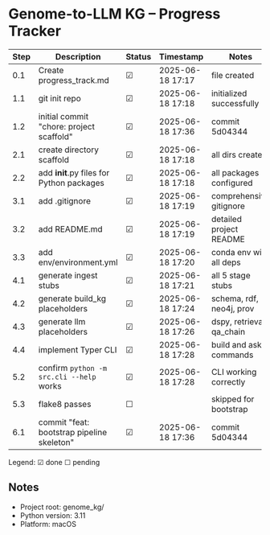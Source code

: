 # Genome-to-LLM KG – Progress Tracker

| Step | Description                                  | Status | Timestamp | Notes |
|------|----------------------------------------------|--------|-----------|-------|
| 0.1  | Create progress_track.md                     | ☑      | 2025-06-18 17:17 | file created |
| 1.1  | git init repo                                | ☑      | 2025-06-18 17:18 | initialized successfully |
| 1.2  | initial commit "chore: project scaffold"    | ☑      | 2025-06-18 17:36 | commit 5d04344 |
| 2.1  | create directory scaffold                    | ☑      | 2025-06-18 17:18 | all dirs created |
| 2.2  | add __init__.py files for Python packages   | ☑      | 2025-06-18 17:18 | all packages configured |
| 3.1  | add .gitignore                              | ☑      | 2025-06-18 17:19 | comprehensive gitignore |
| 3.2  | add README.md                               | ☑      | 2025-06-18 17:19 | detailed project README |
| 3.3  | add env/environment.yml                     | ☑      | 2025-06-18 17:20 | conda env with all deps |
| 4.1  | generate ingest stubs                       | ☑      | 2025-06-18 17:21 | all 5 stage stubs |
| 4.2  | generate build_kg placeholders              | ☑      | 2025-06-18 17:24 | schema, rdf, neo4j, prov |
| 4.3  | generate llm placeholders                   | ☑      | 2025-06-18 17:26 | dspy, retrieval, qa_chain |
| 4.4  | implement Typer CLI                         | ☑      | 2025-06-18 17:28 | build and ask commands |
| 5.2  | confirm `python -m src.cli --help` works    | ☑      | 2025-06-18 17:28 | CLI working correctly |
| 5.3  | flake8 passes                               | ☐      |           | skipped for bootstrap |
| 6.1  | commit "feat: bootstrap pipeline skeleton"   | ☑      | 2025-06-18 17:36 | commit 5d04344 |

Legend: ☑ done ☐ pending

## Notes
- Project root: genome_kg/
- Python version: 3.11
- Platform: macOS
